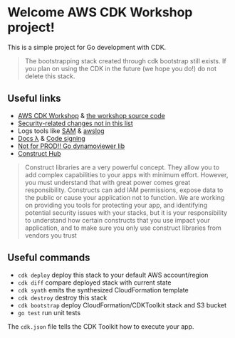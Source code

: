 # Welcome AWS CDK Workshop project!

This is a simple project for Go development with CDK.

> The bootstrapping stack created through cdk bootstrap still exists. If you plan on using the CDK in the future (we hope you do!) do not delete this stack.

## Useful links

 * [AWS CDK Workshop](https://cdkworkshop.com/) & [the workshop source code](https://github.com/aws-samples/aws-cdk-intro-workshop)
 * [Security-related changes not in this list](https://github.com/aws/aws-cdk/issues/1299)
 * Logs tools like [SAM](https://github.com/aws/aws-sam-cli) & [awslog](https://github.com/jorgebastida/awslogs)
 * [Docs λ](https://docs.aws.amazon.com/lambda/latest/dg/welcome.html) & [Code signing](https://docs.aws.amazon.com/lambda/latest/dg/configuration-codesigning.html)
 * [Not for PROD!! Go dynamoviewer lib](https://pkg.go.dev/github.com/cdklabs/cdk-dynamo-table-viewer-go/dynamotableviewer#section-readme)
 * [Construct Hub](https://constructs.dev/)

 > Construct libraries are a very powerful concept. They allow you to add complex capabilities to your apps with minimum effort. However, you must understand that with great power comes great responsibility. Constructs can add IAM permissions, expose data to the public or cause your application not to function. We are working on providing you tools for protecting your app, and identifying potential security issues with your stacks, but it is your responsibility to understand how certain constructs that you use impact your application, and to make sure you only use construct libraries from vendors you trust 

 ## Useful commands

 * `cdk deploy`      deploy this stack to your default AWS account/region
 * `cdk diff`        compare deployed stack with current state
 * `cdk synth`       emits the synthesized CloudFormation template
 * `cdk destroy`     destroy this stack
 * `cdk bootstrap`   deploy CloudFormation/CDKToolkit stack and S3 bucket
 * `go test`         run unit tests

The `cdk.json` file tells the CDK Toolkit how to execute your app.